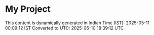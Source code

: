 # My Project

This content is dynamically generated in Indian Time (IST): 2025-05-11 00:09:12 IST
Converted to UTC: 2025-05-10 18:39:12 UTC
